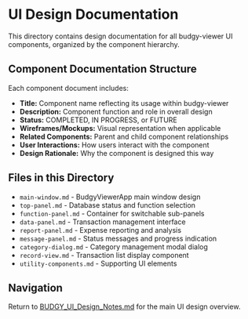# UI Design Documentation

This directory contains design documentation for all budgy-viewer UI components, organized by the component hierarchy.

## Component Documentation Structure

Each component document includes:
- **Title:** Component name reflecting its usage within budgy-viewer
- **Description:** Component function and role in overall design
- **Status:** COMPLETED, IN PROGRESS, or FUTURE
- **Wireframes/Mockups:** Visual representation when applicable
- **Related Components:** Parent and child component relationships
- **User Interactions:** How users interact with the component
- **Design Rationale:** Why the component is designed this way

## Files in this Directory

- `main-window.md` - BudgyViewerApp main window design
- `top-panel.md` - Database status and function selection
- `function-panel.md` - Container for switchable sub-panels
- `data-panel.md` - Transaction management interface
- `report-panel.md` - Expense reporting and analysis
- `message-panel.md` - Status messages and progress indication
- `category-dialog.md` - Category management modal dialog
- `record-view.md` - Transaction list display component
- `utility-components.md` - Supporting UI elements

## Navigation

Return to [BUDGY_UI_Design_Notes.md](../BUDGY_UI_Design_Notes.md) for the main UI design overview.
